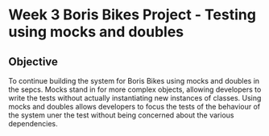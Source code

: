 Week 3 Boris Bikes Project - Testing using mocks and doubles
============================================================

Objective
---------
To continue building the system for Boris Bikes using mocks and doubles in the sepcs. Mocks stand in for more complex objects, allowing developers to write the tests without actually instantiating new instances of classes. Using mocks and doubles allows developers to focus the tests of the behaviour of the system uner the test without being concerned about the various dependencies. 



